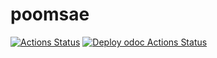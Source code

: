 # poomsae

[![Actions Status](https://github.com/mbarbin/poomsae/workflows/CI/badge.svg)](https://github.com/mbarbin/poomsae/actions/workflows/ci.yml)
[![Deploy odoc Actions Status](https://github.com/mbarbin/poomsae/workflows/Deploy-odoc/badge.svg)](https://github.com/mbarbin/poomsae/actions/workflows/deploy-odoc.yml)
